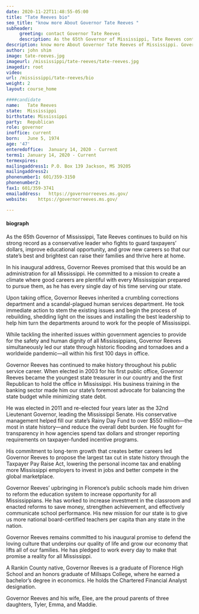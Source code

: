 ```yaml
---
date: 2020-11-22T11:48:55-05:00
title: "Tate Reeves bio"
seo_title: "know more About Governor Tate Reeves "
subheader:
     greeting: contact Governor Tate Reeves 
     description: As the 65th Governor of Mississippi, Tate Reeves continues to build on his strong record as a conservative leader who fights to guard taxpayers’ dollars, improve educational opportunity, and grow new careers so that our state’s best and brightest can raise their families and thrive here at home.
description: know more About Governor Tate Reeves of Mississippi. Governor Reeves and his wife, Elee, are the proud parents of three daughters, Tyler, Emma, and Maddie.
author: john shim
image: tate-reeves.jpg
imageurl: /mississippi/tate-reeves/tate-reeves.jpg
imagedir: root
video:
url: /mississippi/tate-reeves/bio
weight: 2
layout: course_home

####candidate
name:	Tate Reeves
state:	Mississippi
birthstate: Mississippi
party:	Republican
role: governor
inoffice: current
born:	June 5, 1974
age: '47'
enteredoffice:	January 14, 2020 - Current 
terms1: January 14, 2020 - Current
termexpires:	
mailingaddress1: P.O. Box 139 Jackson, MS 39205
mailingaddress2:		
phonenumber1: 601/359-3150
phonenumber2:	
fax1: 601/359-3741
emailaddress:	https://governorreeves.ms.gov/
website:	https://governorreeves.ms.gov/

---
```





#### biograph
As the 65th Governor of Mississippi, Tate Reeves continues to build on his strong record as a conservative leader who fights to guard taxpayers’ dollars, improve educational opportunity, and grow new careers so that our state’s best and brightest can raise their families and thrive here at home.

In his inaugural address, Governor Reeves promised that this would be an administration for all Mississippi. He committed to a mission to create a climate where good careers are plentiful with every Mississippian prepared to pursue them, as he has every single day of his time serving our state.

Upon taking office, Governor Reeves inherited a crumbling corrections department and a scandal-plagued human services department. He took immediate action to stem the existing issues and begin the process of rebuilding, shedding light on the issues and installing the best leadership to help him turn the departments around to work for the people of Mississippi.

While tackling the inherited issues within government agencies to provide for the safety and human dignity of all Mississippians, Governor Reeves simultaneously led our state through historic flooding and tornadoes and a worldwide pandemic—all within his first 100 days in office.

Governor Reeves has continued to make history throughout his public service career. When elected in 2003 for his first public office, Governor Reeves became the youngest state treasurer in our country and the first Republican to hold the office in Mississippi. His business training in the banking sector made him our state’s foremost advocate for balancing the state budget while minimizing state debt.

He was elected in 2011 and re-elected four years later as the 32nd Lieutenant Governor, leading the Mississippi Senate. His conservative management helped fill our state’s Rainy Day Fund to over $550 million—the most in state history—and reduce the overall debt burden. He fought for transparency in how agencies spend tax dollars and stronger reporting requirements on taxpayer-funded incentive programs.

His commitment to long-term growth that creates better careers led Governor Reeves to propose the largest tax cut in state history through the Taxpayer Pay Raise Act, lowering the personal income tax and enabling more Mississippi employers to invest in jobs and better compete in the global marketplace.

Governor Reeves’ upbringing in Florence’s public schools made him driven to reform the education system to increase opportunity for all Mississippians. He has worked to increase investment in the classroom and enacted reforms to save money, strengthen achievement, and effectively communicate school performance. His new mission for our state is to give us more national board-certified teachers per capita than any state in the nation.

Governor Reeves remains committed to his inaugural promise to defend the loving culture that underpins our quality of life and grow our economy that lifts all of our families. He has pledged to work every day to make that promise a reality for all Mississippi.

A Rankin County native, Governor Reeves is a graduate of Florence High School and an honors graduate of Millsaps College, where he earned a bachelor’s degree in economics. He holds the Chartered Financial Analyst designation.

Governor Reeves and his wife, Elee, are the proud parents of three daughters, Tyler, Emma, and Maddie.